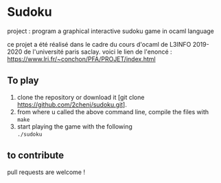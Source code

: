 # Sudoku

project : program a graphical interactive sudoku game in ocaml language

ce projet a été réalisé dans le cadre du cours d'ocaml de L3INFO 2019-2020 de l'université 
paris saclay. voici le lien de l'enoncé  : 
https://www.lri.fr/~conchon/PFA/PROJET/index.html

## To play

1) clone the  repository or download it 
 [git clone https://github.com/2chenj/sudoku.git].
2) from where u called the above command line, compile the files with                                                                                                           
`make`
3) start playing the game with the following                                                                                           
`./sudoku`

## to contribute   

pull requests are welcome !                                                                                                               


